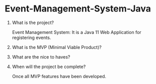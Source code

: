# Event-Management-System-Java

  

1. What is the project?

    Event Management System: It is a Java 11 Web Application for registering events.

2. What is the MVP (Minimal Viable Product)?


3. What are the nice to haves?


4. When will the project be complete?
    
    Once all MVP features have been developed.

